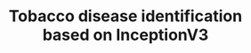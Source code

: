 ---
title: Tobacco disease identification based on InceptionV3
collection: publications
permalink: /publications/Tobacco disease identification based on InceptionV3
citation: Z Wenjing, SUN Xiupeng, Q Yongliang, BAI Peng, J Honghua, W Yujun, ... Acta Tabacaria Sinica 27 (5), 61-70
---